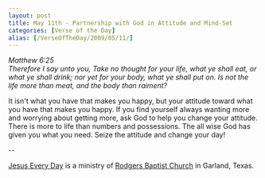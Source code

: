 ```yaml
---
layout: post
title: May 11th - Partnership with God in Attitude and Mind-Set
categories: [Verse of the Day]
alias: [/VerseOfTheDay/2009/05/11/]
---
```


_Matthew 6:25  
Therefore I say unto you, Take no thought for your life, what ye
shall eat, or what ye shall drink; nor yet for your body, what ye
shall put on. Is not the life more than meat, and the body than
raiment?_

It isn't what you have that makes you happy, but your attitude
toward what you have that makes you happy. If you find yourself
always wanting more and worrying about getting more, ask God to help
you change your attitude. There is more to life than numbers and
possessions. The all wise God has given you what you need. Seize the
attitude and change your day!

 --

<a href=http://jesuseveryday.net>Jesus Every Day</a> is a ministry of <a href=http://rodgersbaptist.net>Rodgers Baptist Church</a> in Garland, Texas.
